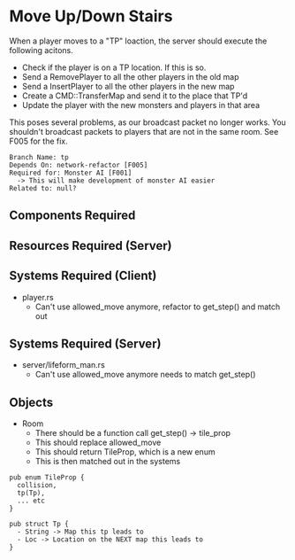 # Move Up/Down Stairs
When a player moves to a "TP" loaction, the server should execute the following acitons.
  - Check if the player is on a TP location. If this is so.
  - Send a RemovePlayer to all the other players in the old map
  - Send a InsertPlayer to all the other players in the new map
  - Create a CMD::TransferMap and send it to the place that TP'd
  - Update the player with the new monsters and players in that area

This poses several problems, as our broadcast packet no longer works. You shouldn't broadcast packets to players that are not in the same room. See F005 for the fix.

```
Branch Name: tp 
Depends On: network-refactor [F005]
Required for: Monster AI [F001]
  -> This will make development of monster AI easier
Related to: null?
```

## Components Required

## Resources Required (Server)

## Systems Required (Client)
- player.rs
  - Can't use allowed_move anymore, refactor to get_step() and match out

## Systems Required (Server)
- server/lifeform_man.rs
  - Can't use allowed_move anymore needs to match get_step()
  
## Objects
- Room
  - There should be a function call get_step() -> tile_prop 
  - This should replace allowed_move
  - This should return TileProp, which is a new enum
  - This is then matched out in the systems

```
pub enum TileProp {
  collision,
  tp(Tp),
  ... etc
}

```

```
pub struct Tp {
  - String -> Map this tp leads to
  - Loc -> Location on the NEXT map this leads to
}
